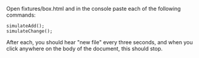 Open fixtures/box.html and in the console paste each of the following commands:

```
simulateAdd();
simulateChange();
```

After each, you should hear "new file" every three seconds,  and when you click
anywhere on the body of the document, this should stop.
